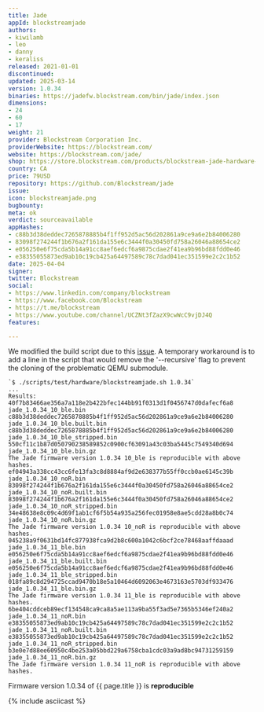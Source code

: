 ```yaml
---
title: Jade
appId: blockstreamjade
authors:
- kiwilamb
- leo
- danny
- keraliss
released: 2021-01-01
discontinued: 
updated: 2025-03-14
version: 1.0.34
binaries: https://jadefw.blockstream.com/bin/jade/index.json
dimensions:
- 24
- 60
- 17
weight: 21
provider: Blockstream Corporation Inc.
providerWebsite: https://blockstream.com/
website: https://blockstream.com/jade/
shop: https://store.blockstream.com/products/blockstream-jade-hardware-wallet
country: CA
price: 79USD
repository: https://github.com/Blockstream/jade
issue: 
icon: blockstreamjade.png
bugbounty: 
meta: ok
verdict: sourceavailable
appHashes:
- c88b3d38deddec7265878885b4f1ff952d5ac56d202861a9ce9a6e2b84006280
- 83098f274244f1b676a2f161da155e6c3444f0a30450fd758a26046a88654ce2
- e056250e6f75cda5b14a91cc8aef6edcf6a9875cdae2f41ea9b96bd88fdd0e46
- e38355055873ed9ab10c19cb425a64497589c78c7dad041ec351599e2c2c1b52
date: 2025-04-04
signer: 
twitter: Blockstream
social:
- https://www.linkedin.com/company/blockstream
- https://www.facebook.com/Blockstream
- https://t.me/blockstream
- https://www.youtube.com/channel/UCZNt3fZazX9cwWcC9vjDJ4Q
features: 

---
```


We modified the build script due to this [issue](https://github.com/Blockstream/Jade/issues/191). 
A temporary workaround is to add a line in the script that would remove the '--recursive' flag to prevent the cloning of the problematic QEMU submodule.

```
`$ ./scripts/test/hardware/blockstreamjade.sh 1.0.34`
...
Results:
40f7b83466ae356a7a118e2b422bfec144bb91f0313d1f0456747d0dafecf6a8  jade_1.0.34_10_ble.bin
c88b3d38deddec7265878885b4f1ff952d5ac56d202861a9ce9a6e2b84006280  jade_1.0.34_10_ble.built.bin
c88b3d38deddec7265878885b4f1ff952d5ac56d202861a9ce9a6e2b84006280  jade_1.0.34_10_ble_stripped.bin
550cf11c1b87d050790238589852c0900cf63091a43c03ba5445c7549340d694  jade_1.0.34_10_ble.bin.gz
The Jade firmware version 1.0.34 10_ble is reproducible with above hashes.
ef04943a338cc43cc6fe13fa3c8d8884af9d2e638377b55ff0ccb0ae6145c39b  jade_1.0.34_10_noR.bin
83098f274244f1b676a2f161da155e6c3444f0a30450fd758a26046a88654ce2  jade_1.0.34_10_noR.built.bin
83098f274244f1b676a2f161da155e6c3444f0a30450fd758a26046a88654ce2  jade_1.0.34_10_noR_stripped.bin
34e48638e8c09c4d69f1ab1cf6f5b54a935a256fec01958e8ae5cdd28a8b0c74  jade_1.0.34_10_noR.bin.gz
The Jade firmware version 1.0.34 10_noR is reproducible with above hashes.
045238a9f0631bd14fc877938fca9d2b8c600a1042c6bcf2ce78468aaffdaaad  jade_1.0.34_11_ble.bin
e056250e6f75cda5b14a91cc8aef6edcf6a9875cdae2f41ea9b96bd88fdd0e46  jade_1.0.34_11_ble.built.bin
e056250e6f75cda5b14a91cc8aef6edcf6a9875cdae2f41ea9b96bd88fdd0e46  jade_1.0.34_11_ble_stripped.bin
018fa89c8d294725ccad9470b18e5a10464d6092063e4673163e5703df933476  jade_1.0.34_11_ble.bin.gz
The Jade firmware version 1.0.34 11_ble is reproducible with above hashes.
6be404cddceb89ecf134548ca9ca8a5ae113a9ba55f3ad5e7365b5346ef240a2  jade_1.0.34_11_noR.bin
e38355055873ed9ab10c19cb425a64497589c78c7dad041ec351599e2c2c1b52  jade_1.0.34_11_noR.built.bin
e38355055873ed9ab10c19cb425a64497589c78c7dad041ec351599e2c2c1b52  jade_1.0.34_11_noR_stripped.bin
b3e0e7d88ee60950c4be253a05bbd229a6758cba1cdc03a9ad8bc94731259159  jade_1.0.34_11_noR.bin.gz
The Jade firmware version 1.0.34 11_noR is reproducible with above hashes.

```

Firmware version 1.0.34 of {{ page.title }} is **reproducible**

{% include asciicast %}
